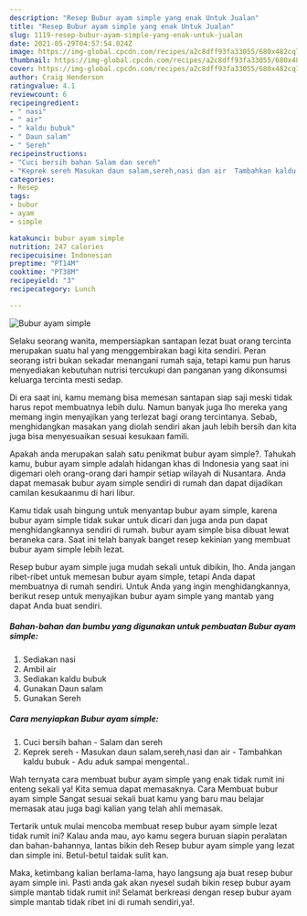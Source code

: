 ```yaml
---
description: "Resep Bubur ayam simple yang enak Untuk Jualan"
title: "Resep Bubur ayam simple yang enak Untuk Jualan"
slug: 1119-resep-bubur-ayam-simple-yang-enak-untuk-jualan
date: 2021-05-29T04:57:54.024Z
image: https://img-global.cpcdn.com/recipes/a2c8dff93fa33055/680x482cq70/bubur-ayam-simple-foto-resep-utama.jpg
thumbnail: https://img-global.cpcdn.com/recipes/a2c8dff93fa33055/680x482cq70/bubur-ayam-simple-foto-resep-utama.jpg
cover: https://img-global.cpcdn.com/recipes/a2c8dff93fa33055/680x482cq70/bubur-ayam-simple-foto-resep-utama.jpg
author: Craig Henderson
ratingvalue: 4.1
reviewcount: 6
recipeingredient:
- " nasi"
- " air"
- " kaldu bubuk"
- " Daun salam"
- " Sereh"
recipeinstructions:
- "Cuci bersih bahan Salam dan sereh"
- "Keprek sereh Masukan daun salam,sereh,nasi dan air  Tambahkan kaldu bubuk Adu aduk sampai mengental.."
categories:
- Resep
tags:
- bubur
- ayam
- simple

katakunci: bubur ayam simple 
nutrition: 247 calories
recipecuisine: Indonesian
preptime: "PT14M"
cooktime: "PT38M"
recipeyield: "3"
recipecategory: Lunch

---
```



![Bubur ayam simple](https://img-global.cpcdn.com/recipes/a2c8dff93fa33055/680x482cq70/bubur-ayam-simple-foto-resep-utama.jpg)

Selaku seorang wanita, mempersiapkan santapan lezat buat orang tercinta merupakan suatu hal yang menggembirakan bagi kita sendiri. Peran seorang istri bukan sekadar menangani rumah saja, tetapi kamu pun harus menyediakan kebutuhan nutrisi tercukupi dan panganan yang dikonsumsi keluarga tercinta mesti sedap.

Di era  saat ini, kamu memang bisa memesan santapan siap saji meski tidak harus repot membuatnya lebih dulu. Namun banyak juga lho mereka yang memang ingin menyajikan yang terlezat bagi orang tercintanya. Sebab, menghidangkan masakan yang diolah sendiri akan jauh lebih bersih dan kita juga bisa menyesuaikan sesuai kesukaan famili. 



Apakah anda merupakan salah satu penikmat bubur ayam simple?. Tahukah kamu, bubur ayam simple adalah hidangan khas di Indonesia yang saat ini digemari oleh orang-orang dari hampir setiap wilayah di Nusantara. Anda dapat memasak bubur ayam simple sendiri di rumah dan dapat dijadikan camilan kesukaanmu di hari libur.

Kamu tidak usah bingung untuk menyantap bubur ayam simple, karena bubur ayam simple tidak sukar untuk dicari dan juga anda pun dapat menghidangkannya sendiri di rumah. bubur ayam simple bisa dibuat lewat beraneka cara. Saat ini telah banyak banget resep kekinian yang membuat bubur ayam simple lebih lezat.

Resep bubur ayam simple juga mudah sekali untuk dibikin, lho. Anda jangan ribet-ribet untuk memesan bubur ayam simple, tetapi Anda dapat membuatnya di rumah sendiri. Untuk Anda yang ingin menghidangkannya, berikut resep untuk menyajikan bubur ayam simple yang mantab yang dapat Anda buat sendiri.

<!--inarticleads1-->

##### Bahan-bahan dan bumbu yang digunakan untuk pembuatan Bubur ayam simple:

1. Sediakan  nasi
1. Ambil  air
1. Sediakan  kaldu bubuk
1. Gunakan  Daun salam
1. Gunakan  Sereh




<!--inarticleads2-->

##### Cara menyiapkan Bubur ayam simple:

1. Cuci bersih bahan - Salam dan sereh
1. Keprek sereh - Masukan daun salam,sereh,nasi dan air  - Tambahkan kaldu bubuk - Adu aduk sampai mengental..




Wah ternyata cara membuat bubur ayam simple yang enak tidak rumit ini enteng sekali ya! Kita semua dapat memasaknya. Cara Membuat bubur ayam simple Sangat sesuai sekali buat kamu yang baru mau belajar memasak atau juga bagi kalian yang telah ahli memasak.

Tertarik untuk mulai mencoba membuat resep bubur ayam simple lezat tidak rumit ini? Kalau anda mau, ayo kamu segera buruan siapin peralatan dan bahan-bahannya, lantas bikin deh Resep bubur ayam simple yang lezat dan simple ini. Betul-betul taidak sulit kan. 

Maka, ketimbang kalian berlama-lama, hayo langsung aja buat resep bubur ayam simple ini. Pasti anda gak akan nyesel sudah bikin resep bubur ayam simple mantab tidak rumit ini! Selamat berkreasi dengan resep bubur ayam simple mantab tidak ribet ini di rumah sendiri,ya!.

